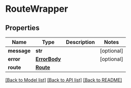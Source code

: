 # RouteWrapper

## Properties
Name | Type | Description | Notes
------------ | ------------- | ------------- | -------------
**message** | **str** |  | [optional] 
**error** | [**ErrorBody**](ErrorBody.md) |  | [optional] 
**route** | [**Route**](Route.md) |  | 

[[Back to Model list]](../README.md#documentation-for-models) [[Back to API list]](../README.md#documentation-for-api-endpoints) [[Back to README]](../README.md)


